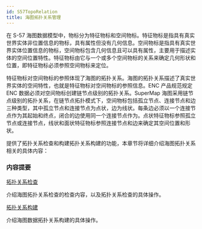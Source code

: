 ```yaml
---
id: S57TopoRelation
title: 海图拓扑关系管理
---
```

在 S-57
海图数据模型中，物标分为特征物标和空间物标。特征物标是指具有真实世界实体非位置信息的物标，具有属性但没有几何信息。空间物标是指具有真实世界实体位置信息的物标，空间物标包含几何信息且可以具有属性，主要用于描述实体的空间位置特性。特征物标由它与一个或多个空间物标的关系来确定几何形状和位置，即特征物标必须参照空间物标来定位。

特征物标对空间物标的参照体现了海图的拓扑关系。海图的拓扑关系描述了真实世界实体的空间特性，也就是特征物标对空间物标的参照信息。ENC 产品规范规定 ENC
数据必须对空间物标创建链节点级别的拓扑关系。SuperMap
海图采用链节点级别的拓扑关系，在链节点拓扑模式下，空间物标包括孤立节点、连接节点和边三种类型，其中孤立节点和连接节点为点状，边为线状。每条边必须以一个连接节点作为其起始和终点，闭合的边使用同一个连接节点作为。点状特征物标参照孤立节点或连接节点，线状和面状特征物标参照连接节点和边来确定其空间位置和形状。

提供了拓扑关系检查和构建拓扑关系构建的功能，本章节将详细介绍海图拓扑关系相关的具体内容：

### 内容提要

[拓扑关系检查](CheckTopoRelation)

介绍海图拓扑关系检查的检查内容，以及拓扑关系检查的具体操作。

[拓扑关系构建](BuildTopoRelation)

介绍海图数据拓扑关系构建的具体操作。

